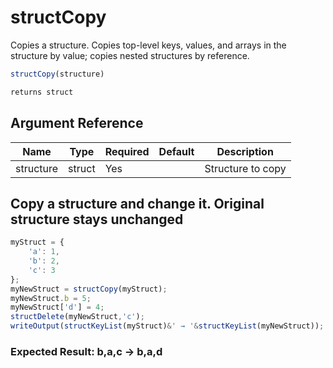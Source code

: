 # structCopy

 Copies a structure. Copies top-level keys, values, and arrays
 in the structure by value; copies nested structures by
 reference.

```javascript
structCopy(structure)
```

```javascript
returns struct
```

## Argument Reference

| Name | Type | Required | Default | Description |
| --- | --- | --- | --- | --- |
| structure | struct | Yes |  | Structure to copy |

## Copy a structure and change it. Original structure stays unchanged

```javascript
myStruct = {
    'a': 1,
    'b': 2,
    'c': 3
};
myNewStruct = structCopy(myStruct);
myNewStruct.b = 5;
myNewStruct['d'] = 4;
structDelete(myNewStruct,'c');
writeOutput(structKeyList(myStruct)&' → '&structKeyList(myNewStruct));
```

### Expected Result: b,a,c → b,a,d
